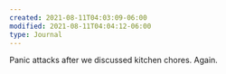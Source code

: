 ```yaml
---
created: 2021-08-11T04:03:09-06:00
modified: 2021-08-11T04:04:12-06:00
type: Journal
---
```


Panic attacks after we discussed kitchen chores. Again.
